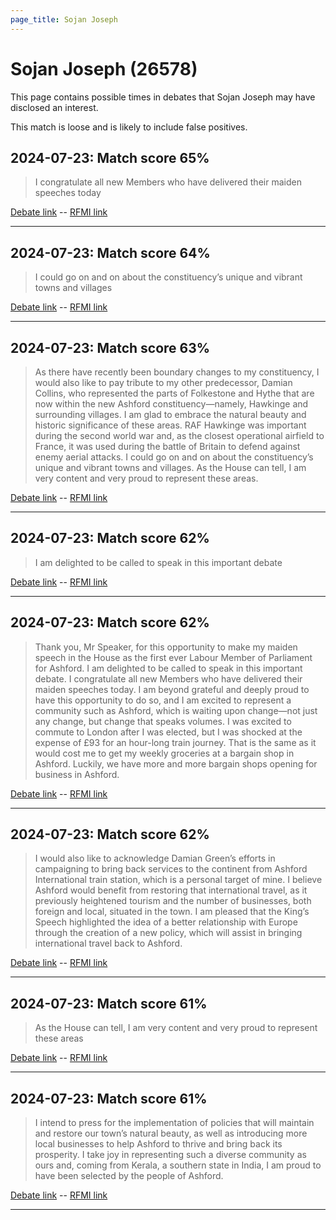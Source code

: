 ```yaml
---
page_title: Sojan Joseph
---
```


# Sojan Joseph  (26578)

This page contains possible times in debates that Sojan Joseph may have disclosed an interest.

This match is loose and is likely to include false positives. 



## 2024-07-23: Match score 65%

>I congratulate all new Members who have delivered their maiden speeches today

[Debate link](https://www.theyworkforyou.com/debates/?id=2024-07-23d.588.2)  --  [RFMI link](https://www.theyworkforyou.com/mp/26578/register)


---



## 2024-07-23: Match score 64%

>I could go on and on about the constituency’s unique and vibrant towns and villages

[Debate link](https://www.theyworkforyou.com/debates/?id=2024-07-23d.588.2)  --  [RFMI link](https://www.theyworkforyou.com/mp/26578/register)


---



## 2024-07-23: Match score 63%

>As there have recently been boundary changes to my constituency, I would also like to pay tribute to my other predecessor, Damian Collins, who represented the parts of Folkestone and Hythe that are now within the new Ashford constituency—namely, Hawkinge and surrounding villages. I am glad to embrace the natural beauty and historic significance of these areas. RAF Hawkinge was important during the second world war and, as the closest operational airfield to France, it was used during the battle of Britain to defend against enemy aerial attacks. I could go on and on about the constituency’s unique and vibrant towns and villages. As the House can tell, I am very content and very proud to represent these areas.

[Debate link](https://www.theyworkforyou.com/debates/?id=2024-07-23d.588.2)  --  [RFMI link](https://www.theyworkforyou.com/mp/26578/register)


---



## 2024-07-23: Match score 62%

>I am delighted to be called to speak in this important debate

[Debate link](https://www.theyworkforyou.com/debates/?id=2024-07-23d.588.2)  --  [RFMI link](https://www.theyworkforyou.com/mp/26578/register)


---



## 2024-07-23: Match score 62%

>Thank you, Mr Speaker, for this opportunity to make my maiden speech in the House as the first ever Labour Member of Parliament for Ashford. I am delighted to be called to speak in this important debate. I congratulate all new Members who have delivered their maiden speeches today. I am beyond grateful and deeply proud to have this opportunity to do so, and I am excited to represent a community such as Ashford, which is waiting upon change—not just any change, but change that speaks volumes. I was excited to commute to London after I was elected, but I was shocked at the expense of £93 for an hour-long train journey. That is the same as it would cost me to get my weekly groceries at a bargain shop in Ashford. Luckily, we have more and more bargain shops opening for business in Ashford.

[Debate link](https://www.theyworkforyou.com/debates/?id=2024-07-23d.588.2)  --  [RFMI link](https://www.theyworkforyou.com/mp/26578/register)


---



## 2024-07-23: Match score 62%

>I would also like to acknowledge Damian Green’s efforts in campaigning to bring back services to the continent from Ashford International train station, which is a personal target of mine. I believe Ashford would benefit from restoring that international travel, as it previously heightened tourism and the number of businesses, both foreign and local, situated in the town. I am pleased that the King’s Speech highlighted the idea of a better relationship with Europe through the creation of a new policy, which will assist in bringing international travel back to Ashford.

[Debate link](https://www.theyworkforyou.com/debates/?id=2024-07-23d.588.2)  --  [RFMI link](https://www.theyworkforyou.com/mp/26578/register)


---



## 2024-07-23: Match score 61%

>As the House can tell, I am very content and very proud to represent these areas

[Debate link](https://www.theyworkforyou.com/debates/?id=2024-07-23d.588.2)  --  [RFMI link](https://www.theyworkforyou.com/mp/26578/register)


---



## 2024-07-23: Match score 61%

>I intend to press for the implementation of policies that will maintain and restore our town’s natural beauty, as well as introducing more local businesses to help  Ashford to thrive and bring back its prosperity. I take joy in representing such a diverse community as ours and, coming from Kerala, a southern state in India, I am proud to have been selected by the people of Ashford.

[Debate link](https://www.theyworkforyou.com/debates/?id=2024-07-23d.588.2)  --  [RFMI link](https://www.theyworkforyou.com/mp/26578/register)


---

